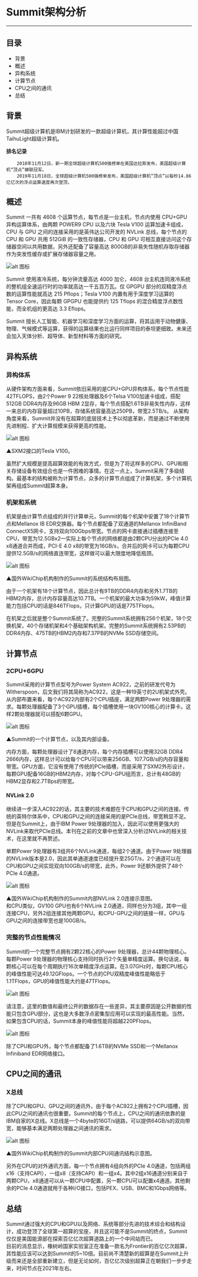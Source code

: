 # Summit架构分析
* * * 
## 目录
* 背景
* 概述
* 异构系统
* 计算节点
* CPU之间的通讯
* 总结

## 背景
Summit超级计算机是IBM计划研发的一款超级计算机，其计算性能超过中国TaihuLight超级计算机。  

**排名记录**

	 	2018年11月12日，新一期全球超级计算机500强榜单在美国达拉斯发布，美国超级计算机“顶点”蝉联冠军。
		2019年11月18日，全球超级计算机500强榜单发布，美国超级计算机“顶点”以每秒14.86亿亿次的浮点运算速度再次登顶。  

## 概述
Summit 一共有 4608 个运算节点，每节点是一台主机，节点内使用 CPU+GPU 异构运算体系，由两颗 POWER9 CPU 以及六块 Tesla V100 运算加速卡组成，CPU 与 GPU 之间的连接采用的是英伟达公司开发的 NVLink 总线，每个节点的 CPU 和 GPU 共用 512GiB 的一致性存储器，CPU 和 GPU 可相互直接访问这个存储器空间以共用数据，另外还配备了容量高达 800GB的非易失性随机存取存储器作为突发性缓存或扩展存储器容量之用。  

![alt 图标](https://github.com/MQ-Hu/hello-world/blob/master/images/4.9.jpg)

Summit 使用液冷系统，每分钟流量高达 4000 加仑，4608 台主机连同液冷系统的整机组全速运行时的功率就高达一千五百万瓦。仅 GPGPU 部分的双精度浮点数的运算性能就高达 215 Pflops；Tesla V100 内置有用于深度学习运算的 Tensor Core，因此每颗 GPGPU 也能提供约 125 Tflops 的混合精度浮点数性能，而全机组的更高达 3.3 Eflops。  

Summit 擅长人工智能、机器学习和深度学习方面的运算，将其运用于动物健康、物理、气候模式等运算，获得的运算结果也比运行同样项目的泰坦更细致。未来还会加入天体分析、超导体、新型材料等方面的研究。  

## 异构系统
### 异构体系
从硬件架构方面来看，Summit依旧采用的是CPU+GPU异构体系，每个节点性能42TFLOPS，由2个Power 9 22核处理器及6个Telsa V100加速卡组成，搭配512GB DDR4内存及96GB HBM 2显存，每个节点搭配1.6TB非易失性内存，这样一来总的内存容量超过10PB，存储系统容量高达250PB，带宽2.5TB/s。
从架构角度来看，Summit并没有在超算的底层技术上予以彻底革新，而是通过不断使用先进制程、扩大计算规模来获得更高的性能。

![alt 图标](https://github.com/MQ-Hu/hello-world/blob/master/images/4.1.jpg)

▲SXM2接口的Tesla V100。  

虽然扩大规模是提高超算效能的有效方式，但是为了将这样多的CPU、GPU和相关存储设备有效组合也是一件困难的事情。在这一点上，Summit采用了多级结构。最基本的结构被称为计算节点，众多的计算节点组成了计算机架，多个计算机架再组成Summit超算本身。
### 机架和系统

机架是由计算节点组成的并行计算单元，Summit的每个机架中安置了18个计算节点和Mellanox IB EDR交换器。每个节点都配备了双通道的Mellanox InfiniBand ConnectX5网卡，支持双向100Gbps带宽。节点的网卡直接通过插槽连接至CPU，带宽为12.5GBx2—实际上每个节点的网络都是由2颗CPU分出的PCIe 4.0 x8通道合并而成，PCI-E 4.0 x8的带宽为16GB/s，合并后的网卡可以为每颗CPU提供12.5GB/s的网络直连带宽，这样做可以最大限度地降低瓶颈。

![alt 图标](https://github.com/MQ-Hu/hello-world/blob/master/images/4.8.jpg)

▲国外WikiChip机构制作的Summit的系统结构布局图。

由于一个机架有18个计算节点，因此总计有9TB的DDR4内存和另外1.7TB的HBM2内存，总计内存容量高达10.7TB。一个机架的最大功率为59kW，峰值计算能力包括CPU的话是846TFlops，只计算GPU的话是775TFlops。

在机架之后就是整个Summit系统了。完整的Summit系统拥有256个机架，18个交换机架，40个存储机架和4个基础架构机架。完整的Summit系统拥有2.53PB的DDR4内存、475TB的HBM2内存和7.37PB的NVMe SSD存储空间。


## 计算节点
### 2CPU+6GPU  
Summit采用的计算节点型号为Power System AC922，之前的研发代号为Witherspoon，后文我们将其简称为AC922，这是一种19英寸的2U机架式外壳。从内部布置来看，每个AC922内部有2个CPU插座，满足两颗Power 9处理器的需求。每颗处理器配备了3个GPU插槽，每个插槽使用一块GV100核心的计算卡。这样2颗处理器就可以搭配6颗GPU。  

![alt 图标](https://github.com/MQ-Hu/hello-world/blob/master/images/4.2.jpg)

▲Summit的一个计算节点，以及其内部设备。

内存方面，每颗处理器设计了8通道内存，每个内存插槽可以使用32GB DDR4 2666内存，这样总计可以给每个CPU可以带来256GB、107.7GB/s的内存容量和带宽。GPU方面，它没有使用了传统的PCIe插槽，而是采用了SXM2外形设计，每颗GPU配备16GB的HBM2内存，对每个CPU-GPU组而言，总计有48GB的HBM2显存和2.7TBps的带宽。

#### NVLink 2.0

继续进一步深入AC922的话，其主要的技术难题在于CPU和GPU之间的连接。传统的英特尔体系中，CPU和GPU之间的连接采用的是PCIe总线，带宽稍显不足。但是在Summit上，由于IBM Power 9处理器的加入，因此可以使用更强大的NVLink来取代PCIe总线。本刊在之前的文章中也曾深入分析过NVLink的相关技术，在这里就不再赘述。

单颗Power 9处理器有3组共6个NVLink通道，每组2个通道。由于Power 9处理器的NVLink版本是2.0，因此其单通道速度已经提升至25GT/s，2个通道可以在CPU和GPU之间实现双向100GB/s的带宽，此外，Power 9还额外提供了48个PCIe 4.0通道。

![alt 图标](https://github.com/MQ-Hu/hello-world/blob/master/images/4.4.jpg)

▲国外WikiChip机构制作的Summit内部NVLink 2.0连接示意图。  
和CPU类似，GV100 GPU也有6个NVLink 2.0通道，同样也分为3组，其中一组连接CPU，另外2组连接其他两颗GPU。和CPU-GPU之间的链接一样，GPU与GPU之间的连接带宽也是100GB/s。
### 完整的节点性能情况

Summit的一个完整节点拥有2颗22核心的Power 9处理器，总计44颗物理核心。每颗Power 9处理器的物理核心支持同时执行2个矢量单精度运算。换句话说，每颗核心可以在每个周期执行16次单精度浮点运算。在3.07GHz时，每颗CPU核心的峰值性能可达49.12GFlops。一个节点的CPU双精度峰值性能略低于1.1TFlops，GPU的峰值性能大约是47TFlops。

![alt 图标](https://github.com/MQ-Hu/hello-world/blob/master/images/4.6.jpg)

请注意，这里的数值和最终公开的数据存在一些差异，其主要原因是公开数据的性能只包含GPU部分，这也是大多数浮点密集型应用可以实现的最高性能。当然，如果包含CPU的话，Summit本身的峰值性能将超越220PFlops。

![alt 图标](https://github.com/MQ-Hu/hello-world/blob/master/images/4.7.jpg)

除了CPU和GPU外，每个节点都配备了1.6TB的NVMe SSD和一个Mellanox Infiniband EDR网络接口。


## CPU之间的通讯

### X总线

除了CPU和GPU、GPU之间的通讯外，由于每个AC922上拥有2个CPU插槽，因此CPU之间的通讯也很重要。Summit的每个节点上，CPU之间的通讯依靠的是IBM自家的X总线。X总线是一个4byte的16GT/s链路，可以提供64GB/s的双向带宽，能够基本满足两颗处理器之间通讯的需求。

![alt 图标](https://github.com/MQ-Hu/hello-world/blob/master/images/4.5.jpg)

▲国外WikiChip机构制作的Summit内部CPU间通讯结构示意图。

另外在CPU的对外通讯方面，每一个节点拥有4组向外的PCIe 4.0通道，包括两组x16（支持CAPI），一组x8（支持CAPI）和一组x4。其中2组x16通道分别来自于两颗CPU，x8通道可以从一颗CPU中配置，另一颗CPU可以配置x4通道。其他剩余的PCIe 4.0通道就用于各种I/O接口，包括PEX、USB、BMC和1Gbps网络等。

## 总结
Summit通过强大的CPU和GPU以及网络、系统等部分先进的技术综合和结构设计，成功登顶了全球第一超算的宝座，并且这可能不是Summit的终点，Summit仅仅是美国能源部在探索百亿亿次超算道路上的一个中间站而已。  
目前的消息显示，橡树岭国家实验室正在准备一款名为Frontier的百亿亿次超算，其性能应该可以达到Summit的5~10倍。目前尚不清楚新的超算是在Summit上升级而来还是全部重新建立，但是无论如何，百亿亿次级别超算正在朝我们一步步走来，时间节点在2021年左右。
